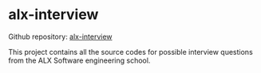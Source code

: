 # alx-interview

Github repository: [alx-interview](https://github.com/Obelem/alx-interview)

This project contains all the source codes for possible interview questions from the ALX Software engineering school.
